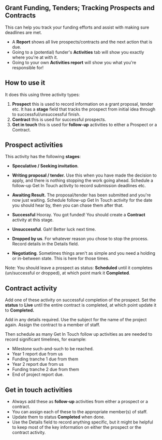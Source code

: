 ## Grant Funding, Tenders; Tracking Prospects and Contracts

This can help you track your funding efforts and assist with making sure deadlines are met.

*   A **Report** shows all live prospects/contracts and the next action that is due.
*   Going to a (potential) funder's **Activities** tab will show you exactly where you're at with it.
*   Going to your own **Activities report** will show you what you're responsible for!

## How to use it

It does this using three activity types:

1.  **Prospect** this is used to record information on a grant proposal, tender etc. It has a **stage** field that tracks the prospect from initial idea through to successful/unsuccessful finish.
2.  **Contract** this is used for successful prospects.
3.  **Get in touch** this is used for **follow-up** activities to either a Prospect or a Contract.

## Prospect activities

This activity has the following **stages**:

*  **Speculative / Seeking invitation**.

*  **Writing proposal / tender.** Use this when you have made the decision to
apply, and there is nothing stopping the work going ahead. Schedule a follow-up
Get In Touch activity to record submission deadlines etc.

*  **Awaiting Result.** The proposal/tender has been submitted and you're now
just waiting. Schedule follow-up Get In Touch activity for the date you should
hear by, then you can chase them after that.

*  **Successful** Hooray. You got funded! You should create a **Contract**
activity at this stage.

*  **Unsuccessful**. Gah! Better luck next time.

*  **Dropped by us**. For whatever reason you chose to stop the process.
Record details in the Details field.

*  **Negotiating**. Sometimes things aren't as simple and you need a holding
or in-between state. This is here for those times.

Note: You should leave a prospect as status: **Scheduled** until it completes
(un/successful or dropped), at which point mark it **Completed**.

## Contract activity

Add one of these activity on successful completion of the prospect. Set the
**status** to **Live** until the entire contract is completed, at which point
update it to **Completed.**

Add in any details required. Use the subject for the name of the project again. Assign the contract to a member of staff.

Then schedule as many Get In Touch follow up activities as are needed to record significant timelines, for example:

*   Milestone such-and-such to be reached.
*   Year 1 report due from us
*   Funding tranche 1 due from them
*   Year 2 report due from us
*   Funding tranche 2 due from them
*   End of project report due.

## Get in touch activities

*   Always add these as **follow-up** activities from either a prospect or a contract.
*   You can assign each of these to the appropriate member(s) of staff.
*   Update them to status **Completed** when done.
*   Use the Details field to record anything specific, but it might be helpful to keep most of the key information on either the prospect or the contract activity.
